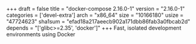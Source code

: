 +++
draft = false
title = "docker-compose 2.16.0-1"
version = "2.16.0-1"
categories = ['devel-extra']
arch = "x86_64"
size = "10166180"
usize = "47724623"
sha1sum = "efad18a217aeecb902a171dbb86fab3a0fbcab2d"
depends = "['glibc>=2.35', 'docker']"
+++
Fast, isolated development environments using Docker